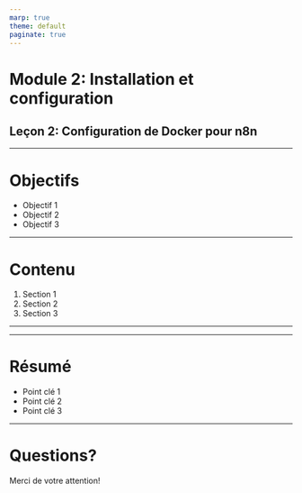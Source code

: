 ```yaml
---
marp: true
theme: default
paginate: true
---
```


# Module 2: Installation et configuration
## Leçon 2: Configuration de Docker pour n8n

---

# Objectifs

- Objectif 1
- Objectif 2
- Objectif 3

---

# Contenu

1. Section 1
2. Section 2
3. Section 3

---

<!-- Ajoutez d'autres diapositives ici -->

---

# Résumé

- Point clé 1
- Point clé 2
- Point clé 3

---

# Questions?

Merci de votre attention!
